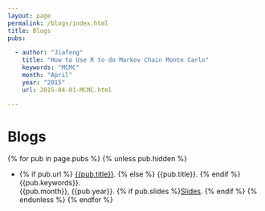 ```yaml
---
layout: page
permalink: /blogs/index.html
title: Blogs
pubs:

  - author: "Jiafeng"
    title: "How to Use R to do Markov Chain Monte Carlo"
    keywords: "MCMC"
    month: "April"
    year: "2015"
    url: 2015-04-01-MCMC.html

---
```


# Blogs

{% for pub in page.pubs %}
{% unless pub.hidden %}
  - {% if pub.url %} [{{pub.title}}]({{pub.url}}).
    {% else %} {{pub.title}}.
    {% endif %}
    {{pub.keywords}}.<br>
    {{pub.month}}, {{pub.year}}. {% if pub.slides %}[Slides]({{pub.slides}}).
    {% endif %}
{% endunless %}
{% endfor %}

